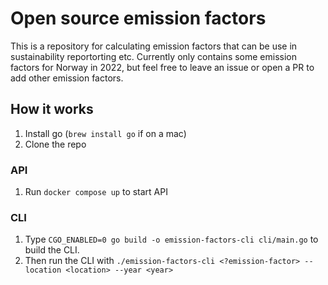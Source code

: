 # Open source emission factors

This is a repository for calculating emission factors that can be use in sustainability reportorting etc.
Currently only contains some emission factors for Norway in 2022, but feel free to leave an issue or open a PR to add other emission factors.

## How it works

1. Install go (`brew install go` if on a mac)
1. Clone the repo

### API

1. Run `docker compose up` to start API

### CLI

1. Type `CGO_ENABLED=0 go build -o emission-factors-cli cli/main.go` to build the CLI.
1. Then run the CLI with `./emission-factors-cli <?emission-factor> --location <location> --year <year>`
